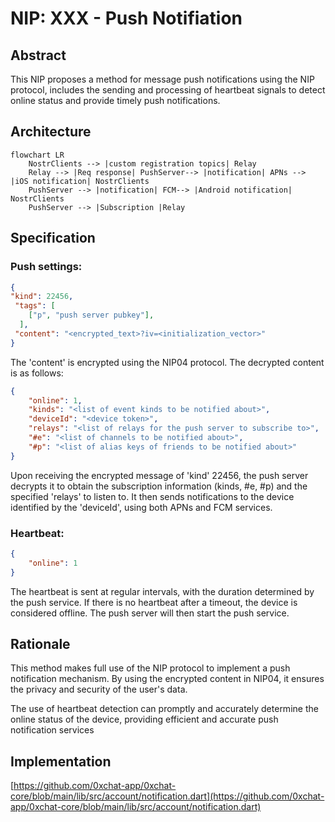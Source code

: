 # NIP: XXX - Push Notifiation 

## Abstract

This NIP proposes a method for message push notifications using the NIP protocol, includes the sending and processing of heartbeat signals to detect online status and provide timely push notifications.



## Architecture


```mermaid
flowchart LR
    NostrClients --> |custom registration topics| Relay  
    Relay --> |Req response| PushServer--> |notification| APNs --> |iOS notification| NostrClients
    PushServer --> |notification| FCM--> |Android notification| NostrClients
    PushServer --> |Subscription |Relay
```

## Specification

### Push settings:

```json
{
"kind": 22456,
 "tags": [
   	["p", "push server pubkey"],
  ],
 "content": "<encrypted_text>?iv=<initialization_vector>"
}
```
The 'content' is encrypted using the NIP04 protocol. The decrypted content is as follows:

```json
{
    "online": 1,
    "kinds": "<list of event kinds to be notified about>",
    "deviceId": "<device token>",
    "relays": "<list of relays for the push server to subscribe to>",
    "#e": "<list of channels to be notified about>",
    "#p": "<list of alias keys of friends to be notified about>"
}

```
Upon receiving the encrypted message of 'kind' 22456, the push server decrypts it to obtain the subscription information (kinds, #e, #p) and the specified 'relays' to listen to. It then sends notifications to the device identified by the 'deviceId', using both APNs and FCM services.

### Heartbeat:

```json
{
    "online": 1
}

```
The heartbeat is sent at regular intervals, with the duration determined by the push service. If there is no heartbeat after a timeout, the device is considered offline. The push server will then start the push service.

## Rationale
This method makes full use of the NIP protocol to implement a push notification mechanism. By using the encrypted content in NIP04, it ensures the privacy and security of the user's data.

The use of heartbeat detection can promptly and accurately determine the online status of the device, providing efficient and accurate push notification services


## Implementation
[https://github.com/0xchat-app/0xchat-core/blob/main/lib/src/account/notification.dart](https://github.com/0xchat-app/0xchat-core/blob/main/lib/src/account/notification.dart)




